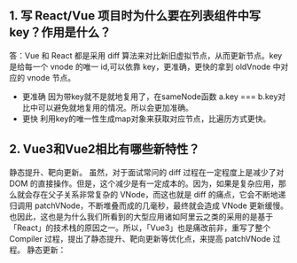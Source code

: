 ## 1. 写 React/Vue 项目时为什么要在列表组件中写 key？作用是什么？
答：Vue 和 React 都是采用 diff 算法来对比新旧虚拟节点，从而更新节点。key 是给每一个 vnode 的唯一 id,可以依靠 key，更准确，更快的拿到 oldVnode 中对应的 vnode 节点。
- 更准确
  因为带key就不是就地复用了，在sameNode函数 a.key === b.key对比中可以避免就地复用的情况。所以会更加准确。
- 更快
  利用key的唯一性生成map对象来获取对应节点，比遍历方式更快。


## 2. Vue3和Vue2相比有哪些新特性？
静态提升、靶向更新。
虽然，对于面试常问的 diff 过程在一定程度上是减少了对 DOM 的直接操作。但是，这个减少是有一定成本的。因为，如果是复杂应用，那么就会存在父子关系非常复杂的 VNode，而这也就是 diff 的痛点，它会不断地递归调用 patchVNode，不断堆叠而成的几毫秒，最终就会造成 VNode 更新缓慢。
也因此，这也是为什么我们所看到的大型应用诸如阿里云之类的采用的是基于「React」的技术栈的原因之一。所以，「Vue3」也是痛改前非，重写了整个 Compiler 过程，提出了静态提升、靶向更新等优化点，来提高 patchVNode 过程。
静态更新：

